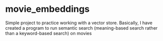 # movie_embeddings
Simple project to practice working with a vector store. Basically, I have created a program to run semantic search (meaning-based search rather than a keyword-based search) on movies
